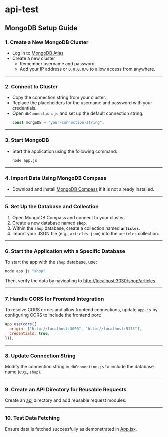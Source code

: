 # api-test

## MongoDB Setup Guide

### 1. Create a New MongoDB Cluster

- Log in to [MongoDB Atlas](https://www.mongodb.com)
- Create a new cluster 
   - Remember username and password
   - Add your IP address or `0.0.0.0/0` to allow access from anywhere.

---

### 2. Connect to Cluster

- Copy the connection string from your cluster.
- Replace the placeholders for the username and password with your credentials.
- Open `dbConnection.js` and set up the default connection string.
  ```javascript
  const mongoDB = "your-connection-string";
  ```

---

### 3. Start MongoDB

- Start the application using the following command:

  ```bash
  node app.js
  ```

---
### 4. Import Data Using MongoDB Compass

- Download and install [MongoDB Compass](https://www.mongodb.com/try/download/compass) if it is not already installed.

---

### 5. Set Up the Database and Collection

1. Open MongoDB Compass and connect to your cluster.
2. Create a new database named **`shop`**.
3. Within the `shop` database, create a collection named **`articles`**.
4. Import your JSON file (e.g., `articles.json`) into the `articles` collection.

---

### 6. Start the Application with a Specific Database

To start the app with the `shop` database, use:

```bash
node app.js "shop"
```
Then, verify the data by navigating to [http://localhost:3030/shop/articles](http://localhost:3030/shop/articles).






---
### 7. Handle CORS for Frontend Integration

To resolve CORS errors and allow frontend connections, update `app.js` by configuring CORS to include the frontend port:


```javascript
app.use(cors({
  origin: ["http://localhost:3000", "http://localhost:5173"],
  credentials: true,
}));
```
---
### 8. Update Connection String

Modify the connection string in `dbConnection.js` to include the database name (e.g., `shop`).

---

### 9. Create an API Directory for Reusable Requests
Create an [api](./src/api/) directory and add reusable request modules.

---

### 10. Test Data Fetching
Ensure data is fetched successfully as demonstrated in [App.jsx](./src/App.jsx).
